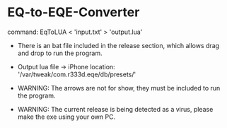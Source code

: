 # EQ-to-EQE-Converter

command: EqToLUA < 'input.txt' > 'output.lua'  

* There is an bat file included in the release section, which allows drag and drop to run the program.
* Output lua file -> iPhone location: '/var/tweak/com.r333d.eqe/db/presets/'
    
* WARNING: The arrows are not for show, they must be included to run the program.
* WARNING: The current release is being detected as a virus, please make the exe using your own PC.
